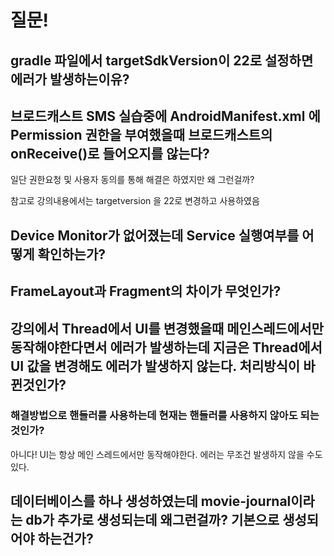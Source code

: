# 질문!

## gradle 파일에서 targetSdkVersion이 22로 설정하면 에러가 발생하는이유?



## 브로드캐스트 SMS 실습중에 AndroidManifest.xml 에 Permission 권한을 부여했을때 브로드캐스트의 onReceive\(\)로 들어오지를 않는다? 

일단 권한요청 및 사용자 동의를 통해 해결은 하였지만 왜 그런걸까? 

참고로 강의내용에서는 targetversion 을 22로 변경하고 사용하였음



## Device Monitor가 없어졌는데 Service 실행여부를 어떻게 확인하는가? 

## FrameLayout과 Fragment의 차이가 무엇인가?



## 강의에서 Thread에서 UI를 변경했을때 메인스레드에서만 동작해야한다면서 에러가 발생하는데 지금은 Thread에서 UI 값을 변경해도 에러가 발생하지 않는다. 처리방식이 바뀐것인가? 

### 해결방법으로 핸들러를 사용하는데 현재는 핸들러를 사용하지 않아도 되는것인가?

아니다! UI는 항상 메인 스레드에서만 동작해야한다. 에러는 무조건 발생하지 않을 수도 있다. 

## 데이터베이스를 하나 생성하였는데 movie-journal이라는 db가 추가로 생성되는데 왜그런걸까? 기본으로 생성되어야 하는건가?



